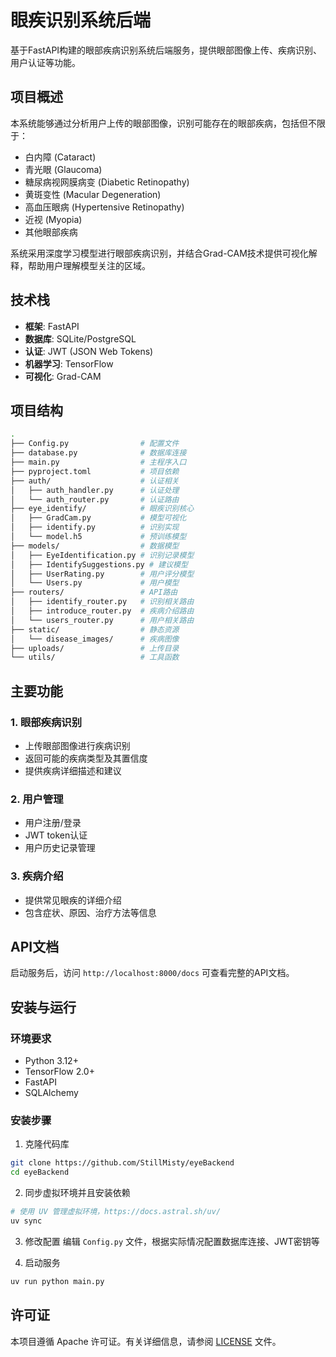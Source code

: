 # 眼疾识别系统后端

基于FastAPI构建的眼部疾病识别系统后端服务，提供眼部图像上传、疾病识别、用户认证等功能。

## 项目概述

本系统能够通过分析用户上传的眼部图像，识别可能存在的眼部疾病，包括但不限于：

- 白内障 (Cataract)
- 青光眼 (Glaucoma)
- 糖尿病视网膜病变 (Diabetic Retinopathy)
- 黄斑变性 (Macular Degeneration)
- 高血压眼病 (Hypertensive Retinopathy)
- 近视 (Myopia)
- 其他眼部疾病

系统采用深度学习模型进行眼部疾病识别，并结合Grad-CAM技术提供可视化解释，帮助用户理解模型关注的区域。

## 技术栈

- **框架**: FastAPI
- **数据库**: SQLite/PostgreSQL
- **认证**: JWT (JSON Web Tokens)
- **机器学习**: TensorFlow
- **可视化**: Grad-CAM

## 项目结构

``` bash
.
├── Config.py                # 配置文件
├── database.py              # 数据库连接
├── main.py                  # 主程序入口
├── pyproject.toml           # 项目依赖
├── auth/                    # 认证相关
│   ├── auth_handler.py      # 认证处理
│   └── auth_router.py       # 认证路由
├── eye_identify/            # 眼疾识别核心
│   ├── GradCam.py           # 模型可视化
│   ├── identify.py          # 识别实现
│   └── model.h5             # 预训练模型
├── models/                  # 数据模型
│   ├── EyeIdentification.py # 识别记录模型
│   ├── IdentifySuggestions.py # 建议模型
│   ├── UserRating.py        # 用户评分模型
│   └── Users.py             # 用户模型
├── routers/                 # API路由
│   ├── identify_router.py   # 识别相关路由
│   ├── introduce_router.py  # 疾病介绍路由
│   └── users_router.py      # 用户相关路由
├── static/                  # 静态资源
│   └── disease_images/      # 疾病图像
├── uploads/                 # 上传目录
└── utils/                   # 工具函数
```

## 主要功能

### 1. 眼部疾病识别

- 上传眼部图像进行疾病识别
- 返回可能的疾病类型及其置信度
- 提供疾病详细描述和建议

### 2. 用户管理

- 用户注册/登录
- JWT token认证
- 用户历史记录管理

### 3. 疾病介绍

- 提供常见眼疾的详细介绍
- 包含症状、原因、治疗方法等信息

## API文档

启动服务后，访问 `http://localhost:8000/docs` 可查看完整的API文档。

## 安装与运行

### 环境要求

- Python 3.12+
- TensorFlow 2.0+
- FastAPI
- SQLAlchemy

### 安装步骤

1. 克隆代码库

```bash
git clone https://github.com/StillMisty/eyeBackend
cd eyeBackend
```

2. 同步虚拟环境并且安装依赖

```bash
# 使用 UV 管理虚拟环境，https://docs.astral.sh/uv/
uv sync
```

3. 修改配置
编辑 `Config.py` 文件，根据实际情况配置数据库连接、JWT密钥等

4. 启动服务

```bash
uv run python main.py
```

## 许可证

本项目遵循 Apache 许可证。有关详细信息，请参阅 [LICENSE](LICENSE) 文件。

